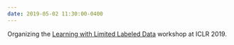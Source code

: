 ```yaml
---
date: 2019-05-02 11:30:00-0400
---
```


Organizing the [Learning with Limited Labeled Data](https://lld-workshop.github.io) workshop at ICLR 2019.
